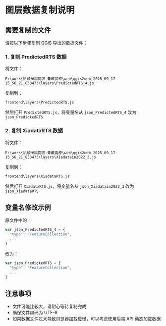 # 图层数据复制说明

## 需要复制的文件

请按以下步骤复制 QGIS 导出的数据文件：

### 1. 复制 PredictedRTS 数据
将文件：
```
E:\work\热融滑塌提取-青藏高原\web\qgis2web_2025_09_17-15_56_21_833473\layers\PredictedRTS_4.js
```

复制到：
```
frontend\layers\PredictedRTS.js
```

然后打开 `PredictedRTS.js`，将变量名从 `json_PredictedRTS_4` 改为 `json_PredictedRTS`

### 2. 复制 XiadataRTS 数据
将文件：
```
E:\work\热融滑塌提取-青藏高原\web\qgis2web_2025_09_17-15_56_21_833473\layers\Xiadatain2022_3.js
```

复制到：
```
frontend\layers\XiadataRTS.js
```

然后打开 `XiadataRTS.js`，将变量名从 `json_Xiadatain2022_3` 改为 `json_XiadataRTS`

## 变量名修改示例

原文件中的：
```javascript
var json_PredictedRTS_4 = {
  "type": "FeatureCollection",
  ...
}
```

改为：
```javascript
var json_PredictedRTS = {
  "type": "FeatureCollection",
  ...
}
```

## 注意事项

- 文件可能比较大，请耐心等待复制完成
- 确保文件编码为 UTF-8
- 如果数据文件过大导致浏览器加载缓慢，可以考虑使用后端 API 动态加载数据

